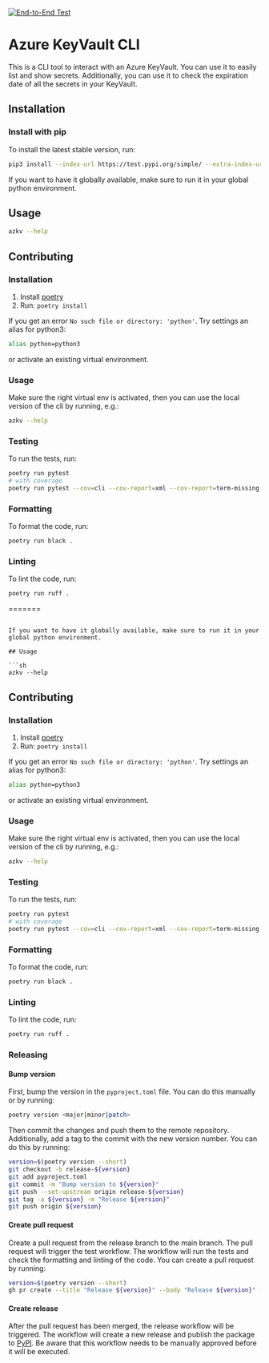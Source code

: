 [![End-to-End Test](https://github.com/mkah91/azure-keyvault-cli/actions/workflows/e2e-test.yaml/badge.svg)](https://github.com/mkah91/azure-keyvault-cli/actions/workflows/e2e-test.yaml)

# Azure KeyVault CLI

This is a CLI tool to interact with an Azure KeyVault. You can use it to easily list and show secrets. Additionally, you can use it to check the expiration date of all the secrets in your KeyVault.

## Installation

### Install with pip

To install the latest stable version, run:

```sh
pip3 install --index-url https://test.pypi.org/simple/ --extra-index-url https://pypi.org/simple azure-keyvault-cli
```

If you want to have it globally available, make sure to run it in your global python environment.

## Usage

```sh
azkv --help
```

## Contributing

### Installation

1. Install [poetry](https://python-poetry.org/docs/#installation)
2. Run: `poetry install`

If you get an error `No such file or directory: 'python'`. Try settings an alias for python3:

```sh
alias python=python3
```

or activate an existing virtual environment.

### Usage

Make sure the right virtual env is activated, then you can use the local version of the cli by running, e.g.:

```sh
azkv --help
```

### Testing

To run the tests, run:

```sh
poetry run pytest
# with coverage
poetry run pytest --cov=cli --cov-report=xml --cov-report=term-missing
```

### Formatting

To format the code, run:

```sh
poetry run black .
```

### Linting

To lint the code, run:

```sh
poetry run ruff .
```
=======
```

If you want to have it globally available, make sure to run it in your global python environment.

## Usage

```sh
azkv --help
```

## Contributing

### Installation

1. Install [poetry](https://python-poetry.org/docs/#installation)
2. Run: `poetry install`

If you get an error `No such file or directory: 'python'`. Try settings an alias for python3:

```sh
alias python=python3
```

or activate an existing virtual environment.

### Usage

Make sure the right virtual env is activated, then you can use the local version of the cli by running, e.g.:

```sh
azkv --help
```

### Testing

To run the tests, run:

```sh
poetry run pytest
# with coverage
poetry run pytest --cov=cli --cov-report=xml --cov-report=term-missing
```

### Formatting

To format the code, run:

```sh
poetry run black .
```

### Linting

To lint the code, run:

```sh
poetry run ruff .
```

### Releasing

#### Bump version

First, bump the version in the `pyproject.toml` file. You can do this manually or by running:

```sh
poetry version <major|minor|patch>
```

Then commit the changes and push them to the remote repository. Additionally, add a tag to the commit with the new version number. You can do this by running:

```sh
version=$(poetry version --short)
git checkout -b release-${version}
git add pyproject.toml
git commit -m "Bump version to ${version}"
git push --set-upstream origin release-${version}
git tag -a ${version} -m "Release ${version}"
git push origin ${version}
```

#### Create pull request

Create a pull request from the release branch to the main branch. The pull request will trigger the test workflow. The workflow will run the tests and check the formatting and linting of the code. You can create a pull request by running:

```sh
version=$(poetry version --short)
gh pr create --title "Release ${version}" --body "Release ${version}" --base main --head release-${version}
```

#### Create release

After the pull request has been merged, the release workflow will be triggered. The workflow will create a new release and publish the package to [PyPI](https://test.pypi.org/project/azure-keyvault-cli/). Be aware that this workflow needs to be manually approved before it will be executed.
